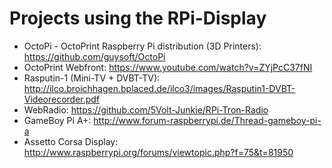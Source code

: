 # Projects using the RPi-Display

* OctoPi - OctoPrint Raspberry Pi distribution (3D Printers): https://github.com/guysoft/OctoPi
* OctoPrint Webfront: https://www.youtube.com/watch?v=ZYjPcC37fNI
* Rasputin-1 (Mini-TV + DVBT-TV): http://ilco.broichhagen.bplaced.de/ilco3/images/Rasputin1-DVBT-Videorecorder.pdf
* WebRadio: https://github.com/5Volt-Junkie/RPi-Tron-Radio
* GameBoy Pi A+: http://www.forum-raspberrypi.de/Thread-gameboy-pi-a
* Assetto Corsa Display: http://www.raspberrypi.org/forums/viewtopic.php?f=75&t=81950

